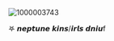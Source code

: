 ![1000003743](https://github.com/user-attachments/assets/713e1ed4-6dc2-46d7-a674-4636102ee50a)
                     ⠀                                           
                  

                                      
𖤐  𝙣𝙚𝙥𝙩𝙪𝙣𝙚 𝙠𝙞𝙣𝙨/𝙞𝙧𝙡𝙨 𝙙𝙣𝙞𝙪f

 
